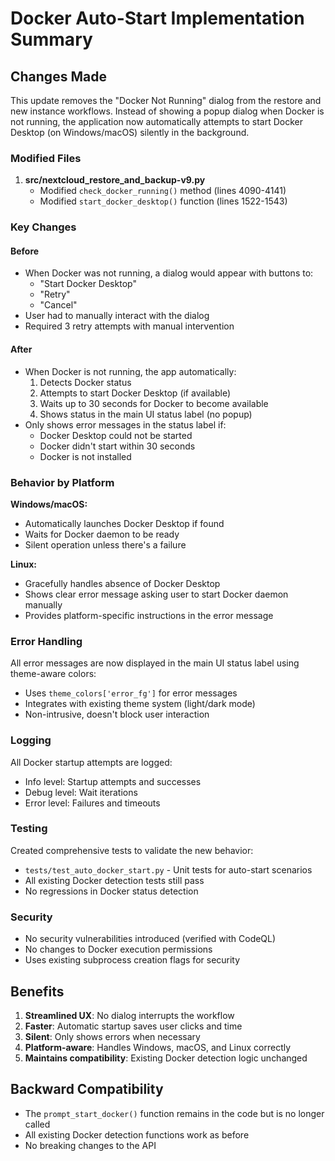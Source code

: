# Docker Auto-Start Implementation Summary

## Changes Made

This update removes the "Docker Not Running" dialog from the restore and new instance workflows. Instead of showing a popup dialog when Docker is not running, the application now automatically attempts to start Docker Desktop (on Windows/macOS) silently in the background.

### Modified Files

1. **src/nextcloud_restore_and_backup-v9.py**
   - Modified `check_docker_running()` method (lines 4090-4141)
   - Modified `start_docker_desktop()` function (lines 1522-1543)

### Key Changes

#### Before
- When Docker was not running, a dialog would appear with buttons to:
  - "Start Docker Desktop" 
  - "Retry"
  - "Cancel"
- User had to manually interact with the dialog
- Required 3 retry attempts with manual intervention

#### After
- When Docker is not running, the app automatically:
  1. Detects Docker status
  2. Attempts to start Docker Desktop (if available)
  3. Waits up to 30 seconds for Docker to become available
  4. Shows status in the main UI status label (no popup)
- Only shows error messages in the status label if:
  - Docker Desktop could not be started
  - Docker didn't start within 30 seconds
  - Docker is not installed

### Behavior by Platform

**Windows/macOS:**
- Automatically launches Docker Desktop if found
- Waits for Docker daemon to be ready
- Silent operation unless there's a failure

**Linux:**
- Gracefully handles absence of Docker Desktop
- Shows clear error message asking user to start Docker daemon manually
- Provides platform-specific instructions in the error message

### Error Handling

All error messages are now displayed in the main UI status label using theme-aware colors:
- Uses `theme_colors['error_fg']` for error messages
- Integrates with existing theme system (light/dark mode)
- Non-intrusive, doesn't block user interaction

### Logging

All Docker startup attempts are logged:
- Info level: Startup attempts and successes
- Debug level: Wait iterations
- Error level: Failures and timeouts

### Testing

Created comprehensive tests to validate the new behavior:
- `tests/test_auto_docker_start.py` - Unit tests for auto-start scenarios
- All existing Docker detection tests still pass
- No regressions in Docker status detection

### Security

- No security vulnerabilities introduced (verified with CodeQL)
- No changes to Docker execution permissions
- Uses existing subprocess creation flags for security

## Benefits

1. **Streamlined UX**: No dialog interrupts the workflow
2. **Faster**: Automatic startup saves user clicks and time
3. **Silent**: Only shows errors when necessary
4. **Platform-aware**: Handles Windows, macOS, and Linux correctly
5. **Maintains compatibility**: Existing Docker detection logic unchanged

## Backward Compatibility

- The `prompt_start_docker()` function remains in the code but is no longer called
- All existing Docker detection functions work as before
- No breaking changes to the API
